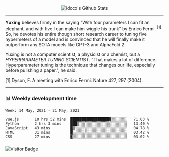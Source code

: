 <div align="center">
    <img align="center" src="https://github-readme-stats.vercel.app/api?username=idocx&show_icons=true&count_private=true&hide_border=true" alt="idocx's Github Stats"></img>
</div>

---

**Yuxing** believes firmly in the saying "With four parameters I can fit an elephant, and with five I can make him wiggle his trunk" by Enrico Fermi. <sup>[1]</sup> So, he devotes his entire though short research career to tuning five hypermeters of a model and is convinced that he will finally make it outperform any SOTA models like GPT-3 and AlphaFold 2.

Yuxing is not a computer scientist, a physicist or a chemist, but a *HYPERPARAMETER TUNING SCIENTIST*. "That makes a lot of difference. Hyperparameter tuning is the technique that changes our life, especially before pulishing a paper.", he said.

[1] Dyson, F. A meeting with Enrico Fermi. Nature 427, 297 (2004).


---

### 📊 Weekly development time
<!--START_SECTION:waka-->
```text
Week: 14 May, 2021 - 21 May, 2021

Vue.js       10 hrs 52 mins  █████████████████▓░░░░░░░   71.03 % 
Python       2 hrs 3 mins    ███▒░░░░░░░░░░░░░░░░░░░░░   13.40 % 
JavaScript   43 mins         █▒░░░░░░░░░░░░░░░░░░░░░░░   04.78 % 
HTML         31 mins         █░░░░░░░░░░░░░░░░░░░░░░░░   03.42 % 
CSS          27 mins         ▓░░░░░░░░░░░░░░░░░░░░░░░░   03.02 % 
```
<!--END_SECTION:waka-->

### 

![Visitor Badge](https://visitor-badge.laobi.icu/badge?page_id=idocx.idocx)